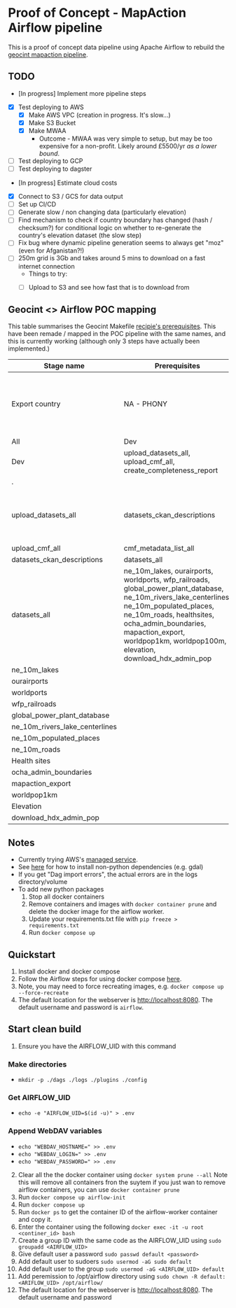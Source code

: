 # Proof of Concept - MapAction Airflow pipeline 

This is a proof of concept data pipeline using Apache Airflow to rebuild the 
[geocint mapaction pipeline](https://github.com/mapaction/geocint-mapaction/). 


## TODO 

- [In progress] Implement more pipeline steps
- [x] Test deploying to AWS  
  - [x] Make AWS VPC (creation in progress. It's slow...) 
  - [x] Make S3 Bucket
  - [x] Make MWAA
    - Outcome - MWAA was very simple to setup, but may be too expensive for a non-profit. 
      Likely around £5500/yr _as a lower bound_. 
- [ ] Test deploying to GCP 
- [ ] Test deploying to dagster 
- [In progress] Estimate cloud costs 
- [x] Connect to S3 / GCS for data output
- [ ] Set up CI/CD
- [ ] Generate slow / non changing data (particularly elevation) 
- [ ] Find mechanism to check if country boundary has changed (hash / checksum?) for 
conditional logic on whether to re-generate the country's elevation dataset (the slow step)
- [ ] Fix bug where dynamic pipeline generation seems to always get "moz" (even for Afganistan?!)
- [ ] 250m grid is 3Gb and takes around 5 mins to download on a fast internet connection
  - Things to try: 
  - [ ] Upload to S3 and see how fast that is to download from 



## Geocint <> Airflow POC mapping 

This table summarises the Geocint Makefile [recipie's prerequisites](https://github.com/mapaction/geocint-mapaction/blob/main/Makefile). This have been 
remade / mapped in the POC pipeline with the same names, and this is currently working
(although only 3 steps have actually been implemented.)

|   Stage name  |   Prerequisites   |   What it does / scripts it calls   |
|---|---|---|
|   Export country   |   NA - PHONY  |   Extracts polygon via osmium    Osm data import (import from ? To protocol buffer format)   Mapaction data table (upload to Postgres in new table)   Map action export (creates .shp and .json files for a list of ? [countries? Counties? Other?])   Mapaction upload cmf (uploads shp+tiff and geojson+tiff to s3, via ?cmf)  |
|   All   |   Dev   |     |
|   Dev  |   upload_datasets_all, upload_cmf_all, create_completeness_report  |   slack_message.py  |
|   .  |     |     |
|   upload_datasets_all   |   datasets_ckan_descriptions  |   mapaction_upload_dataset.sh  - Creates a folder and copies all .shp, .tif and .json files into it.   mapaction_upload_dataset.sh  - Zips it   Creates a folder called “/data/out/country_extractions/<country_name>” in S3, and copies the zip folder into it.   |
|   upload_cmf_all  |   cmf_metadata_list_all  |   See above by export country   |
|   datasets_ckan_descriptions  |   datasets_all  |   mapaction_build_dataset_description.sh -   |
|   datasets_all  |   ne_10m_lakes, ourairports, worldports, wfp_railroads, global_power_plant_database, ne_10m_rivers_lake_centerlines, ne_10m_populated_places, ne_10m_roads, healthsites, ocha_admin_boundaries, mapaction_export, worldpop1km, worldpop100m, elevation, download_hdx_admin_pop  |     |
|   ne_10m_lakes  |     |     |
|   ourairports  |     |     |
|   worldports  |     |     |
|   wfp_railroads  |     |     |
|   global_power_plant_database  |     |     |
|   ne_10m_rivers_lake_centerlines  |     |     |
|   ne_10m_populated_places  |     |     |
|   ne_10m_roads  |     |     |
|   Health sites  |     |     |
|   ocha_admin_boundaries  |     |     |
|   mapaction_export  |     |     |
|   worldpop1km  |     |     |
|   Elevation  |     |     |
|   download_hdx_admin_pop  |     |     |

## Notes

- Currently trying AWS's [managed service](https://docs.aws.amazon.com/mwaa/latest/userguide/what-is-mwaa.html). 
- See [here](https://github.com/aws/aws-mwaa-local-runner/issues/157) for how to install non-python dependencies (e.g. gdal) 
- If you get "Dag import errors", the actual errors are in the logs directory/volume
- To add new python packages
  1. Stop all docker containers 
  2. Remove containers and images with `docker container prune` and delete the docker image for the airflow worker. 
  3. Update your requirements.txt file with `pip freeze > requirements.txt`
  4. Run `docker compose up`

## Quickstart

1. Install docker and docker compose 
2. Follow the Airflow steps for using docker compose [here](https://airflow.apache.org/docs/apache-airflow/stable/howto/docker-compose/index.html).
3. Note, you may need to force recreating images, e.g. `docker compose up --force-recreate`
4. The default location for the webserver is [http://localhost:8080](http://localhost:8080). The default username and password is `airflow`. 

## Start clean build 

1. Ensure you have the AIRFLOW_UID with this command 

### Make directories
- `mkdir -p ./dags ./logs ./plugins ./config`
### Get AIRFLOW_UID
- `echo -e "AIRFLOW_UID=$(id -u)" > .env`

### Append WebDAV variables
- `echo "WEBDAV_HOSTNAME=" >> .env`
- `echo "WEBDAV_LOGIN=" >> .env`
- `echo "WEBDAV_PASSWORD=" >> .env`

2. Clear all the the docker container using `docker system prune --all`
Note this will remove all containers fron the suytem if you just wan to remove airflow containers, you can use `docker container prune`
3. Run `docker compose up airflow-init`
5. Run `docker compose up`
6. Run `docker ps` to get the container ID of the airflow-worker container and copy it.
7. Enter the container using the following `docker exec -it -u root <continer_id> bash`
8. Create a group ID with the same code as the AIRFLOW_UID using `sudo groupadd <AIRFLOW_UID>`
9. Give default user a password `sudo passwd default <password>`
10. Add default user to sudoers `sudo usermod -aG sudo default`
11. Add default user to the group `sudo usermod -aG <AIRFLOW_UID> default `
12. Add peremission to /opt/airflow directory using `sudo chown -R default:<ARIFLOW_UID> /opt/airflow/`
13. The default location for the webserver is [http://localhost:8080](http://localhost:8080). The default username and password